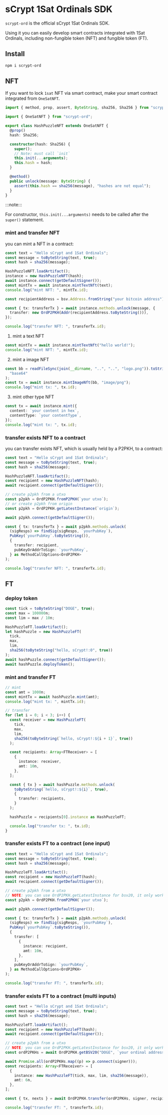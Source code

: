 # sCrypt 1Sat Ordinals SDK

`scrypt-ord` is the official sCrypt 1Sat Ordinals SDK.

Using it you can easily develop smart contracts integrated with 1Sat Ordinals, including non-fungible token (NFT) and fungible token (FT).

## Install

```sh
npm i scrypt-ord
```

## NFT

If you want to lock `1sat` NFT via smart contract, make your smart contract integrated from `OneSatNFT`.

```ts
import { method, prop, assert, ByteString, sha256, Sha256 } from "scrypt-ts";

import { OneSatNFT } from "scrypt-ord";

export class HashPuzzleNFT extends OneSatNFT {
  @prop()
  hash: Sha256;

  constructor(hash: Sha256) {
    super();
    // Note: must call `init`
    this.init(...arguments);
    this.hash = hash;
  }

  @method()
  public unlock(message: ByteString) {
    assert(this.hash == sha256(message), "hashes are not equal");
  }
}
```

:::note:::

For constructor, `this.init(...arguments)` needs to be called after the `super()` statement.

### mint and transfer NFT

you can mint a NFT in a contract:

```ts
const text = "Hello sCrypt and 1Sat Ordinals";
const message = toByteString(text, true);
const hash = sha256(message);

HashPuzzleNFT.loadArtifact();
instance = new HashPuzzleNFT(hash);
await instance.connect(getDefaultSigner());
const mintTx = await instance.mintTextNft(text);
console.log("mint NFT: ", mintTx.id);

const recipientAddress = bsv.Address.fromString("your bitcoin address");

const { tx: transferTx } = await instance.methods.unlock(message, {
  transfer: new OrdP2PKH(Addr(recipientAddress.toByteString())),
});

console.log("transfer NFT: ", transferTx.id);
```

1. mint a text NFT

```ts
const mintTx = await instance.mintTextNft("hello world!");
console.log("mint NFT: ", mintTx.id);
```

2. mint a image NFT

```ts
const bb = readFileSync(join(__dirname, "..", "..", "logo.png")).toString(
  "base64"
);
const tx = await instance.mintImageNft(bb, "image/png");
console.log("mint tx: ", tx.id);
```

3. mint other type NFT

```ts
const tx = await instance.mint({
  content: `your content in hex`,
  contentType: `your contentType`,
});
console.log("mint tx: ", tx.id);
```

### transfer exists NFT to a contract

you can transfer exists NFT, which is usually held by a P2PKH, to a contract:

```ts
const text = "Hello sCrypt and 1Sat Ordinals";
const message = toByteString(text, true);
const hash = sha256(message);

HashPuzzleNFT.loadArtifact();
const recipient = new HashPuzzleNFT(hash);
await recipient.connect(getDefaultSigner());

// create p2pkh from a utxo
const p2pkh = OrdP2PKH.fromP2PKH(`your utxo`);
// or create p2pkh from origin
const p2pkh = OrdP2PKH.getLatestInstance(`origin`);

await p2pkh.connect(getDefaultSigner());

const { tx: transferTx } = await p2pkh.methods.unlock(
  (sigResps) => findSig(sigResps, `yourPubKey`),
  PubKey(`yourPubKey`.toByteString()),
  {
    transfer: recipient,
    pubKeyOrAddrToSign: `yourPubKey`,
  } as MethodCallOptions<OrdP2PKH>
);

console.log("transfer NFT: ", transferTx.id);
```

## FT

### deploy token

```ts
const tick = toByteString("DOGE", true);
const max = 100000n;
const lim = max / 10n;

HashPuzzleFT.loadArtifact();
let hashPuzzle = new HashPuzzleFT(
  tick,
  max,
  lim,
  sha256(toByteString("hello, sCrypt!:0", true))
);
await hashPuzzle.connect(getDefaultSigner());
await hashPuzzle.deployToken();
```

### mint and transfer FT

```ts
// mint
const amt = 1000n;
const mintTx = await hashPuzzle.mint(amt);
console.log("mint tx: ", mintTx.id);

// transfer
for (let i = 0; i < 3; i++) {
  const receiver = new HashPuzzleFT(
    tick,
    max,
    lim,
    sha256(toByteString(`hello, sCrypt!:${i + 1}`, true))
  );

  const recipients: Array<FTReceiver> = [
    {
      instance: receiver,
      amt: 10n,
    },
  ];

  const { tx } = await hashPuzzle.methods.unlock(
    toByteString(`hello, sCrypt!:${i}`, true),
    {
      transfer: recipients,
    }
  );

  hashPuzzle = recipients[0].instance as HashPuzzleFT;

  console.log("transfer tx: ", tx.id);
}
```

### transfer exists FT to a contract (one input)

```ts
const text = "Hello sCrypt and 1Sat Ordinals";
const message = toByteString(text, true);
const hash = sha256(message);

HashPuzzleFT.loadArtifact();
const recipient = new HashPuzzleFT(hash);
await recipient.connect(getDefaultSigner());

// create p2pkh from a utxo
// NOTE: you can use OrdP2PKH.getLatestInstance for bsv20, it only works for NFT
const p2pkh = OrdP2PKH.fromP2PKH(`your utxo`);

await p2pkh.connect(getDefaultSigner());

const { tx: transferTx } = await p2pkh.methods.unlock(
  (sigResps) => findSig(sigResps, `yourPubKey`),
  PubKey(`yourPubKey`.toByteString()),
  {
    transfer: [
      {
        instance: recipient,
        amt: 10n,
      },
    ],
    pubKeyOrAddrToSign: `yourPubKey`,
  } as MethodCallOptions<OrdP2PKH>
);

console.log("transfer FT: ", transferTx.id);
```

### transfer exists FT to a contract (multi inputs)

```ts
const text = "Hello sCrypt and 1Sat Ordinals";
const message = toByteString(text, true);
const hash = sha256(message);

HashPuzzleFT.loadArtifact();
const recipient = new HashPuzzleFT(hash);
await recipient.connect(getDefaultSigner());

// create p2pkh from a utxo
// NOTE: you can use OrdP2PKH.getLatestInstance for bsv20, it only works for NFT
const ordP2PKHs = await OrdP2PKH.getBSV20("DOGE", `your ordinal address`);

await Promise.all(ordP2PKHs.map((p) => p.connect(signer)));
const recipients: Array<FTReceiver> = [
  {
    instance: new HashPuzzleFT(tick, max, lim, sha256(message)),
    amt: 6n,
  },
];

const { tx, nexts } = await OrdP2PKH.transfer(ordP2PKHs, signer, recipients);

console.log("transfer FT: ", transferTx.id);
```
